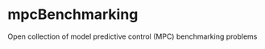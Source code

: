 mpcBenchmarking
===============

Open collection of model predictive control (MPC) benchmarking problems
